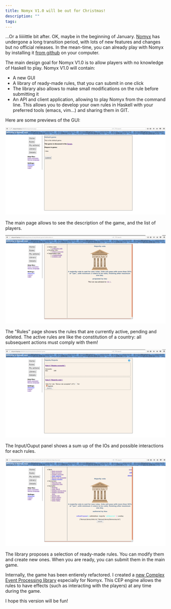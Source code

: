 ```yaml
---
title: Nomyx V1.0 will be out for Christmas!
description: ""
tags: 
---
```


...Or a liiiiittle bit after.
OK, maybe in the beginning of January.
[Nomyx](http://www.nomyx.net/) has undergone a long transition period, with lots of new features and changes but no official releases.
In the mean-time, you can already play with Nomyx by installing it [from github](https://github.com/cdupont/Nomyx) on your computer.

The main design goal for Nomyx V1.0 is to allow players with no knowledge of Haskell to play.
Nomyx V1.0 will contain:

- A new GUI
- A library of ready-made rules, that you can submit in one click
- The library also allows to make small modifications on the rule before submitting it
- An API and client application, allowing to play Nomyx from the command line. This allows you to develop your own rules in Haskell with your preferred tools (emacs, vim...) and sharing them in GIT.

Here are some previews of the GUI:

![Main page](/images/nomyx-main.png)

The main page allows to see the description of the game, and the list of players.

![The rules](/images/nomyx-rules.png)

The "Rules" page shows the rules that are currently active, pending and deleted.
The active rules are like the constitution of a country: all subsequent actions must comply with them!

![Input/outputs](/images/nomyx-ios.png)

The Input/Ouput panel shows a sum up of the IOs and possible interactions for each rules.

![The library](/images/nomyx-library.png)

The library proposes a selection of ready-made rules.
You can modify them and create new ones.
When you are ready, you can submit them in the main game.

Internally, the game has been entierely refactored.
I created a [new Complex Event Processing library](https://github.com/cdupont/Nomyx/tree/master/Imprevu) especially for Nomyx.
This CEP engine allows the rules to have effects (such as interacting with the players) at any time during the game.

I hope this version will be fun! 
